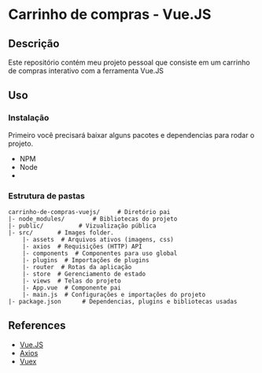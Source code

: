 # Carrinho de compras - Vue.JS

## Descrição

Este repositório contém meu projeto pessoal que consiste em um carrinho de compras interativo com a ferramenta Vue.JS

## Uso

### Instalação

Primeiro você precisará baixar alguns pacotes e dependencias para rodar o projeto.
  - NPM
  - Node
  - 
### Estrutura de pastas


```
carrinho-de-compras-vuejs/     # Diretório pai
|- node_modules/        # Bibliotecas do projeto
|- public/          # Vizualização pública
|- src/       # Images folder.
    |- assets  # Arquivos ativos (imagens, css)
    |- axios  # Requisições (HTTP) API
    |- components  # Componentes para uso global
    |- plugins  # Importações de plugins
    |- router  # Rotas da aplicação
    |- store  # Gerenciamento de estado
    |- views  # Telas do projeto
    |- App.vue  # Componente pai
    |- main.js  # Configurações e importações do projeto
|- package.json      # Dependencias, plugins e bibliotecas usadas
```

## References

- [Vue.JS](https://vuejs.org)
- [Axios](https://br.vuejs.org/v2/cookbook/using-axios-to-consume-apis.html)
- [Vuex](https://vuex.vuejs.org/ptbr/)
